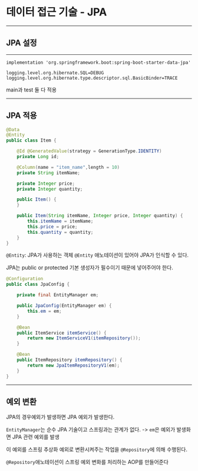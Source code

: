 # 데이터 접근 기술 - JPA

---

## JPA 설정

---

```properties
implementation 'org.springframework.boot:spring-boot-starter-data-jpa'
```

```properties
logging.level.org.hibernate.SQL=DEBUG
logging.level.org.hibernate.type.descriptor.sql.BasicBinder=TRACE
```

main과 test 둘 다 적용

---

## JPA 적용

```java
@Data
@Entity
public class Item {

    @Id @GeneratedValue(strategy = GenerationType.IDENTITY)
    private Long id;

    @Column(name = "item_name",length = 10)
    private String itemName;

    private Integer price;
    private Integer quantity;

    public Item() {
    }

    public Item(String itemName, Integer price, Integer quantity) {
        this.itemName = itemName;
        this.price = price;
        this.quantity = quantity;
    }
}
```

`@Entity`: JPA가 사용하는 객체 `@Entity` 애노테이션이 있어야 JPA가 인식할 수 있다.

JPA는 public or protected 기본 생성자가 필수이기 때문에 넣어주어야 한다.

```java
@Configuration
public class JpaConfig {

    private final EntityManager em;

    public JpaConfig(EntityManager em) {
        this.em = em;
    }

    @Bean
    public ItemService itemService() {
        return new ItemServiceV1(itemRepository());
    }

    @Bean
    public ItemRepository itemRepository() {
        return new JpaItemRepositoryV1(em);
    }
}
```
---


## 예외 변환

JPA의 경우예외가 발생하면 JPA 예외가 발생한다.

`EntityManager`는 순수 JPA 기술이고 스프링과는 관계가 없다. -> `em`은 예외가 발생화면 JPA 관련 예외를 발생

이 예외를 스프링 추상화 예외로 변환시켜주는 작업을 `@Repository`에 의해 수행된다.

`@Repository`애노테이션이 스프링 예외 변화를 처리하는 AOP를 만들어준다